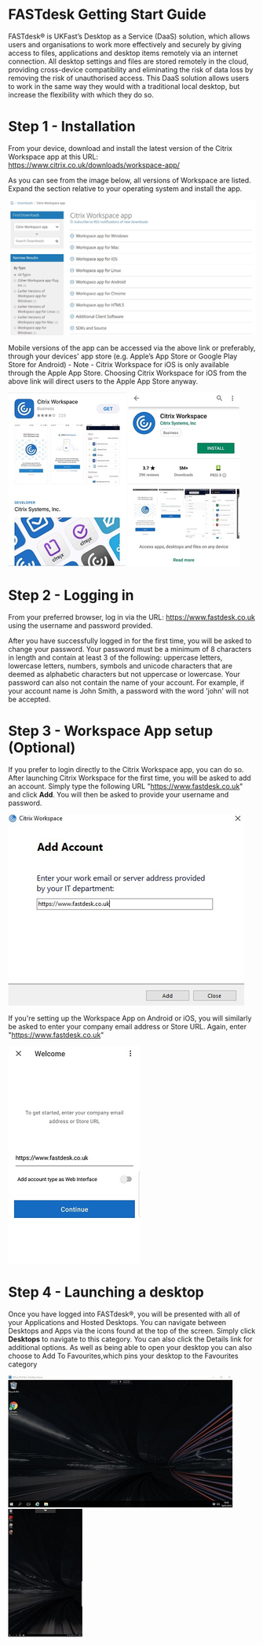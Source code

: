 # FASTdesk Getting Start Guide

FASTdesk®  is UKFast’s Desktop as a Service (DaaS) solution, which allows users and organisations to work more effectively and securely by giving access to files, applications and desktop items remotely via an internet connection. All desktop settings and files are stored remotely in the cloud, providing cross-device compatibility and eliminating the risk of data loss by removing the risk of unauthorised access. This DaaS solution allows users to work in the same way they would with a traditional local desktop, but increase the flexibility with which they do so.

# Step 1 - Installation

From your device, download and install the latest version of the Citrix Workspace app at this URL:
https://www.citrix.co.uk/downloads/workspace-app/

As you can see from the image below, all versions of Workspace are listed. Expand the section relative to your operating system and install the app.

![CitrixWorkspaceVersions](files/CitrixWorkspaceVersions.JPG)

Mobile versions of the app can be accessed via the above link or preferably, through your devices' app store (e.g. Apple’s
App Store or Google Play Store for Android) - Note - Citrix Workspace for iOS is only available through the Apple App Store. Choosing Citrix Workspace for iOS from the above link will direct users to the Apple App Store anyway.

![CitrixWorkspaceVersionsApple](files/CitrixWorkspaceVersionsApple.jpg) ![CitrixWorkspaceVersionsAndroid](files/CitrixWorkspaceVersionsAndroid.jpg)

# Step 2 - Logging in

From your preferred browser, log in via the URL: https://www.fastdesk.co.uk using the username and password provided.

After you have successfully logged in for the first time, you will be asked to change your password. Your password must be a minimum of 8 characters in length and contain at least 3 of the following: uppercase letters, lowercase letters, numbers, symbols and unicode characters that are deemed as alphabetic characters but not uppercase or lowercase. Your password can also not contain the name of your account. For example, if your account name is John Smith, a password with the word 'john' will not be accepted. 

# Step 3 - Workspace App setup (Optional)

If you prefer to login directly to the Citrix Workspace app, you can do so. After launching Citrix Workspace for the first time, you will be asked to add an account. Simply type the following URL "https://www.fastdesk.co.uk" and click __Add__. You will then be asked to provide your username and password.

![CitrixWorkspaceAddAccount](files/CitrixWorkspaceAddAccount.JPG)

If you're setting up the Workspace App on Android or iOS, you will similarly be asked to enter your company email address or Store URL. Again, enter "https://www.fastdesk.co.uk"

![CitrixWorkspaceAddAccountAndroid](files/CitrixWorkspaceAddAccountAndroid.jpg)

# Step 4 - Launching a desktop

Once you have logged into FASTdesk®, you will be presented with all of your Applications and Hosted Desktops. You can navigate between Desktops and Apps via the icons found at the top of the screen. Simply click __Desktops__ to navigate to this category. You can also click the Details link for additional options. As well as being able to open your desktop you can also choose to Add To Favourites,which pins your desktop to the Favourites category

![CitrixWorkspaceDesktop](files/CitrixWorkspaceDesktop.JPG) ![CitrixWorkspaceDesktopAndroid](files/CitrixWorkspaceDesktopAndroid.jpg)
